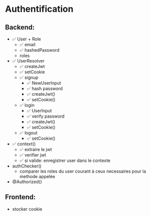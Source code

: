 # Authentification

## Backend:

- ✅ User + Role
  - ✅ email
  - ✅ hashedPassword
  - roles
- ✅ UserResolver
  - ✅ createJwt
  - ✅ setCookie
  - ✅ signup
    - ✅ NewUserInput
    - ✅ hash password
    - ✅ createJwt()
    - ✅ setCookie()
  - ✅ login
    - ✅ UserInput
    - ✅ verify password
    - ✅ createJwt()
    - ✅ setCookie()
  - ✅ logout
    - ✅ setCookie()
- ✅ context()
  - ✅ extraire le jwt
  - ✅ verifier jwt
  - ✅ si valide: enregistrer user dans le contexte
- authChecker()
  - comparer les roles du user courant à ceux necessaires pour la methode appelée
- @Authorized()

## Frontend:

- stocker cookie
